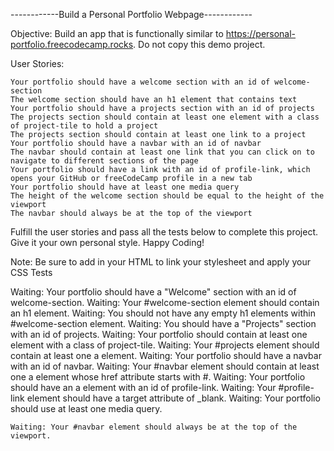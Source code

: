 ------------Build a Personal Portfolio Webpage------------


Objective: Build an app that is functionally similar to https://personal-portfolio.freecodecamp.rocks. Do not copy this demo project.

User Stories:

    Your portfolio should have a welcome section with an id of welcome-section
    The welcome section should have an h1 element that contains text
    Your portfolio should have a projects section with an id of projects
    The projects section should contain at least one element with a class of project-tile to hold a project
    The projects section should contain at least one link to a project
    Your portfolio should have a navbar with an id of navbar
    The navbar should contain at least one link that you can click on to navigate to different sections of the page
    Your portfolio should have a link with an id of profile-link, which opens your GitHub or freeCodeCamp profile in a new tab
    Your portfolio should have at least one media query
    The height of the welcome section should be equal to the height of the viewport
    The navbar should always be at the top of the viewport

Fulfill the user stories and pass all the tests below to complete this project. Give it your own personal style. Happy Coding!

Note: Be sure to add <link rel="stylesheet" href="styles.css"> in your HTML to link your stylesheet and apply your CSS
Tests

Waiting: Your portfolio should have a "Welcome" section with an id of welcome-section.
Waiting: Your #welcome-section element should contain an h1 element.
Waiting: You should not have any empty h1 elements within #welcome-section element.
Waiting: You should have a "Projects" section with an id of projects.
Waiting: Your portfolio should contain at least one element with a class of project-tile.
Waiting: Your #projects element should contain at least one a element.
Waiting: Your portfolio should have a navbar with an id of navbar.
Waiting: Your #navbar element should contain at least one a element whose href attribute starts with #.
Waiting: Your portfolio should have an a element with an id of profile-link.
Waiting: Your #profile-link element should have a target attribute of _blank.
Waiting: Your portfolio should use at least one media query.

    Waiting: Your #navbar element should always be at the top of the viewport.


